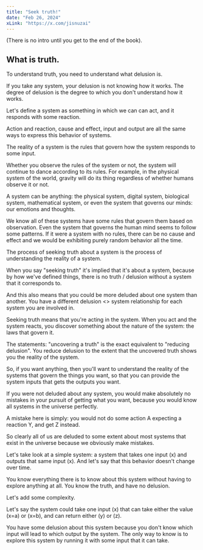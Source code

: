 ```yaml
---
title: "Seek truth!"
date: "Feb 26, 2024"
xLink: "https://x.com/jisnuzai"
---
```


(There is no intro until you get to the end of the book).

## What is truth.

To understand truth, you need to understand what delusion is.

If you take any system, your delusion is not knowing how it works. The degree of delusion is the degree to which you don't understand how it works.

Let's define a system as something in which we can can act, and it responds with some reaction.

Action and reaction, cause and effect, input and output are all the same ways to express this behavior of systems.

The reality of a system is the rules that govern how the system responds to some input.

Whether you observe the rules of the system or not, the system will continue to dance according to its rules. For example, in the physical system of the world, gravity will do its thing regardless of whether humans observe it or not.

A system can be anything: the physical system, digital system, biological system, mathematical system, or even the system that governs our minds: our emotions and thoughts.

We know all of these systems have some rules that govern them based on observation. Even the system that governs the human mind seems to follow some patterns. If it were a system with no rules, there can be no cause and effect and we would be exhibiting purely random behavior all the time.

The process of seeking truth about a system is the process of understanding the reality of a system.

When you say "seeking truth" it's implied that it's about a system, because by how we've defined things, there is no truth / delusion without a system that it corresponds to.

And this also means that you could be more deluded about one system than another. You have a different delusion <> system relationship for each system you are involved in.

Seeking truth means that you're acting in the system. When you act and the system reacts, you discover something about the nature of the system: the laws that govern it.

The statements: "uncovering a truth" is the exact equivalent to "reducing delusion". You reduce delusion to the extent that the uncovered truth shows you the reality of the system.

So, if you want anything, then you'll want to understand the reality of the systems that govern the things you want, so that you can provide the system inputs that gets the outputs you want.

If you were not deluded about any system, you would make absolutely no mistakes in your pursuit of getting what you want, because you would know all systems in the universe perfectly.

A mistake here is simply: you would not do some action A expecting a reaction Y, and get Z instead.

So clearly all of us are deluded to some extent about most systems that exist in the universe because we obviously make mistakes.

Let's take look at a simple system: a system that takes one input (x) and outputs that same input (x). And let's say that this behavior doesn't change over time.

You know everything there is to know about this system without having to explore anything at all. You know the truth, and have no delusion.

Let's add some complexity.

Let's say the system could take one input (x) that can take either the value (x=a) or (x=b), and can return either (y) or (z).

You have some delusion about this system because you don't know which input will lead to which output by the system. The only way to know is to explore this system by running it with some input that it can take.
